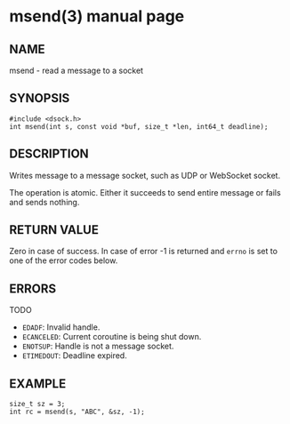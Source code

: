 # msend(3) manual page

## NAME

msend - read a message to a socket

## SYNOPSIS

```
#include <dsock.h>
int msend(int s, const void *buf, size_t *len, int64_t deadline);
```

## DESCRIPTION

Writes message to a message socket, such as UDP or WebSocket socket.

The operation is atomic. Either it succeeds to send entire message or fails and sends nothing.

## RETURN VALUE

Zero in case of success. In case of error -1 is returned and `errno` is set to one of the error codes below.

## ERRORS

TODO

* `EDADF`: Invalid handle.
* `ECANCELED`: Current coroutine is being shut down.
* `ENOTSUP`: Handle is not a message socket.
* `ETIMEDOUT`: Deadline expired.

## EXAMPLE

```
size_t sz = 3;
int rc = msend(s, "ABC", &sz, -1);
```

